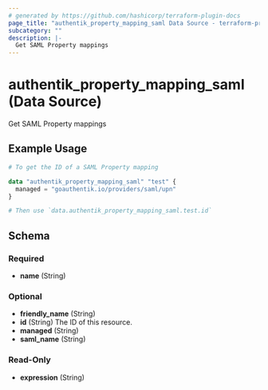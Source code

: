 ```yaml
---
# generated by https://github.com/hashicorp/terraform-plugin-docs
page_title: "authentik_property_mapping_saml Data Source - terraform-provider-authentik"
subcategory: ""
description: |-
  Get SAML Property mappings
---
```


# authentik_property_mapping_saml (Data Source)

Get SAML Property mappings

## Example Usage

```terraform
# To get the ID of a SAML Property mapping

data "authentik_property_mapping_saml" "test" {
  managed = "goauthentik.io/providers/saml/upn"
}

# Then use `data.authentik_property_mapping_saml.test.id`
```

<!-- schema generated by tfplugindocs -->
## Schema

### Required

- **name** (String)

### Optional

- **friendly_name** (String)
- **id** (String) The ID of this resource.
- **managed** (String)
- **saml_name** (String)

### Read-Only

- **expression** (String)


